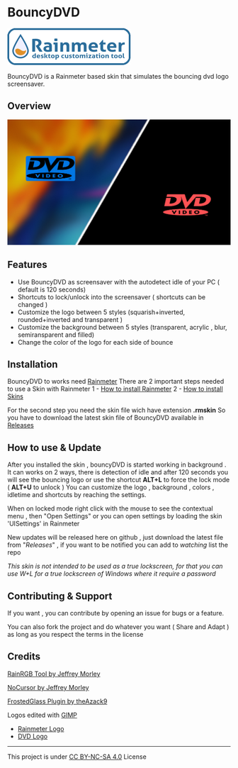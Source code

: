 # BouncyDVD

[![](img/rainmeter.png)](https://www.rainmeter.net/)



BouncyDVD is a Rainmeter based skin that simulates the bouncing dvd logo screensaver.


## Overview
![](img/dvd2.png)
## Features

- Use BouncyDVD as screensaver with the autodetect idle of your PC ( default is 120 seconds)
- Shortcuts to lock/unlock into the screensaver ( shortcuts can be changed )
- Customize the logo between 5 styles (squarish+inverted, rounded+inverted and transparent )
- Customize the background between 5 styles (transparent, acrylic , blur, semiransparent and filled)
- Change the color of the logo for each side of bounce

## Installation

BouncyDVD to works need [Rainmeter](https://www.rainmeter.net/)
There are 2 important steps needed to use a Skin with Rainmeter
1 - [How to install Rainmeter](https://docs.rainmeter.net/manual/installing-rainmeter/)
2 - [How to install Skins](https://docs.rainmeter.net/manual/installing-skins/)

For the second step you need the skin file wich have extension **.rmskin**
So you have to download the latest skin file of BouncyDVD available in [Releases](https://github.com/d3ward/bouncydvd/releases)

## How to use & Update
After you installed the skin , bouncyDVD is started working in background .
It can works on 2 ways, there is detection of idle and after 120 seconds you will see the bouncing logo or use the shortcut **ALT+L** to force the lock mode ( **ALT+U** to unlock )
You can customize the logo , background , colors , idletime and shortcuts by reaching the settings.

When on locked mode right click with the mouse to see the contextual menu , then "Open Settings" or you can open settings by loading the skin 'UISettings' in Rainmeter

New updates will be released here on github , just download the latest file from "*Releases*" , if you want to be notified you can add to *watching* list  the repo 

*This skin is not intended to be used as a true lockscreen, for that you can use W+L for a true lockscreen of Windows where it require a password*

## Contributing & Support 
If you want , you can contribute by opening an issue for bugs or a feature.

You can also fork the project and do whatever you want ( Share and Adapt ) as long as you respect the terms in the license

## Credits

 [RainRGB Tool by Jeffrey Morley](https://forum.rainmeter.net/viewtopic.php?f=127&t=6215)

 [NoCursor by Jeffrey Morley](https://forum.rainmeter.net/viewtopic.php?p=97898#p97898)

 [FrostedGlass Plugin by theAzack9](https://forum.rainmeter.net/viewtopic.php?t=23106) 

 Logos edited with [GIMP](https://www.gimp.org/)
 - [Rainmeter Logo](https://forum.rainmeter.net/viewtopic.php?t=28819) 
 - [DVD Logo](https://it.wikipedia.org/wiki/File:DVD_logo.svg) 
 
----

This project is under [CC BY-NC-SA 4.0](https://creativecommons.org/licenses/by-nc-sa/4.0/) License

